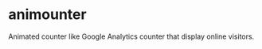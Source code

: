 animounter
==========

Animated counter like Google Analytics counter that display online visitors.
